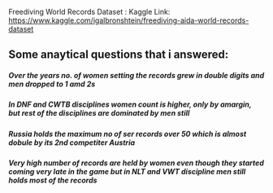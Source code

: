 Freediving World Records Dataset : 
Kaggle Link: https://www.kaggle.com/igalbronshtein/freediving-aida-world-records-dataset


## Some anaytical questions that i answered:
##### Over the years no. of women setting the records grew in double digits and men dropped to 1 amd 2s
##### In DNF and CWTB disciplines women count is higher, only by amargin, but rest of the disciplines are dominated by men still
##### Russia holds the maximum no of ser records over 50 which is almost dobule by its 2nd competiter Austria
##### Very high number of records are held by women even though they started coming very late in the game but in NLT and VWT discipline men still holds most of the records
